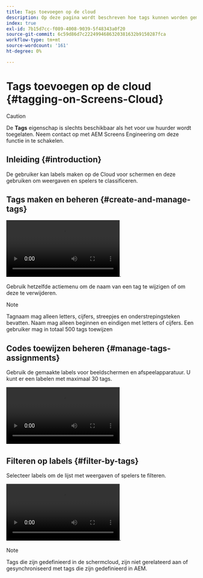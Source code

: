 ```yaml
---
title: Tags toevoegen op de cloud
description: Op deze pagina wordt beschreven hoe tags kunnen worden gemaakt, beheerd en gebruikt in de cloud.
index: true
exl-id: 7b15d7cc-f089-4008-9039-5f48343a0f20
source-git-commit: 6c59d86d7c2224994686320381632b9150287fca
workflow-type: tm+mt
source-wordcount: '161'
ht-degree: 0%

---
```


# Tags toevoegen op de cloud {#tagging-on-Screens-Cloud}

>[!CAUTION]
>
>De **Tags** eigenschap is slechts beschikbaar als het voor uw huurder wordt toegelaten. Neem contact op met AEM Screens Engineering om deze functie in te schakelen.

## Inleiding {#introduction}

De gebruiker kan labels maken op de Cloud voor schermen en deze gebruiken om weergaven en spelers te classificeren.

## Tags maken en beheren {#create-and-manage-tags}

![Label voor maken van VIDEO](assets/tagging/create-tag.mp4).

Gebruik hetzelfde actiemenu om de naam van een tag te wijzigen of om deze te verwijderen.

>[!NOTE]
> 
> Tagnaam mag alleen letters, cijfers, streepjes en onderstrepingsteken bevatten. Naam mag alleen beginnen en eindigen met letters of cijfers.
> Een gebruiker mag in totaal 500 tags toewijzen

## Codes toewijzen beheren {#manage-tags-assignments}

Gebruik de gemaakte labels voor beeldschermen en afspeelapparatuur. U kunt er een labelen met maximaal 30 tags.

![Toewijzingen van tags door VIDEO beheren](assets/tagging/assign-tags-to-players.mp4).

## Filteren op labels {#filter-by-tags}

Selecteer labels om de lijst met weergaven of spelers te filteren.

![VIDEO-filter op tags](assets/tagging/filter-by-tags.mp4).

>[!NOTE]
> 
> Tags die zijn gedefinieerd in de schermcloud, zijn niet gerelateerd aan of gesynchroniseerd met tags die zijn gedefinieerd in AEM.
> 
